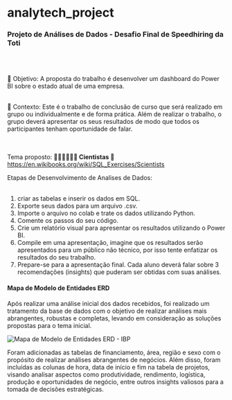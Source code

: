 # analytech_project
<h3>Projeto de Análises de Dados - Desafio Final de Speedhiring da Toti </h3><br><br>

🎯 Objetivo: A proposta do trabalho é desenvolver um dashboard do Power BI sobre o estado atual de uma empresa. <br><br>

📍 Contexto: Este é o trabalho de conclusão de curso que será realizado em grupo ou individualmente e de forma prática. Além de realizar o trabalho, o grupo deverá apresentar os seus resultados de modo que todos os participantes tenham oportunidade de falar.<br><br><br>

Tema proposto: <strong>👩🏻‍🔬👨🏻‍🔬 Cientistas </strong> 🔗 https://en.wikibooks.org/wiki/SQL_Exercises/Scientists

Etapas de Desenvolvimento de Analises de Dados: <br><br>

1. criar as tabelas e inserir os dados em SQL.
2. Exporte seus dados para um arquivo .csv.
3. Importe o arquivo no colab e trate os dados utilizando Python.
4. Comente os passos do seu código.
5. Crie um relatório visual para apresentar os resultados utilizando o Power BI.
6. Compile em uma apresentação, imagine que os resultados serão apresentados para
um público não técnico, por isso tente enfatizar os resultados do seu trabalho.
7. Prepare-se para a apresentação final. Cada aluno deverá falar sobre 3
recomendações (insights) que puderam ser obtidas com suas análises.

<h4>Mapa de Modelo de Entidades ERD </h4>

Após realizar uma análise inicial dos dados recebidos, foi realizado um tratamento da base de dados com o objetivo de realizar análises mais abrangentes, robustas e completas, levando em consideração as soluções propostas para o tema inicial.

![Mapa de Modelo de Entidades ERD - IBP ](https://github.com/MaolyLara/analytech_project/assets/85379351/37cf20ce-854c-4ee4-94d2-47be13f3d27a)

Foram adicionadas as tabelas de financiamento, área, região e sexo com o propósito de realizar análises abrangentes de negócios. Além disso, foram incluídas as colunas de hora, data de início e fim na tabela de projetos, visando analisar aspectos como produtividade, rendimento, logística, produção e oportunidades de negócio, entre outros insights valiosos para a tomada de decisões estratégicas.




